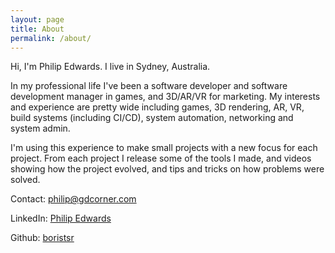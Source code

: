```yaml
---
layout: page
title: About
permalink: /about/
---
```


Hi, I'm Philip Edwards. I live in Sydney, Australia.

In my professional life I've been a software developer and software development manager in games, and 3D/AR/VR for marketing. My interests and experience are pretty wide including games, 3D rendering, AR, VR, build systems (including CI/CD), system automation, networking and system admin.

I'm using this experience to make small projects with a new focus for each project. From each project I release some of the tools I made, and videos showing how the project evolved, and tips and tricks on how problems were solved.

Contact: [philip@gdcorner.com](mailto:philip@gdcorner.com)

LinkedIn: [Philip Edwards](https://www.linkedin.com/in/philipmedwards/)

Github: [boristsr](https://github.com/boristsr/)
